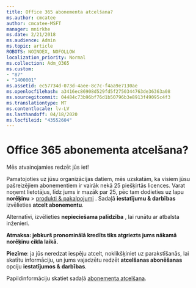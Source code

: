 ```yaml
---
title: Office 365 abonementa atcelšana?
ms.author: cmcatee
author: cmcatee-MSFT
manager: mnirkhe
ms.date: 2/21/2018
ms.audience: Admin
ms.topic: article
ROBOTS: NOINDEX, NOFOLLOW
localization_priority: Normal
ms.collection: Adm_O365
ms.custom:
- "87"
- "1400001"
ms.assetid: ec57734d-073d-4aee-8c7c-f4aa9e7130ae
ms.openlocfilehash: a3416ec86908d529fd5f2750344763de36363a08
ms.sourcegitcommit: 04484c73b96bf76d1b50796b3e8913f49095c4f3
ms.translationtype: MT
ms.contentlocale: lv-LV
ms.lasthandoff: 04/18/2020
ms.locfileid: "43552604"
---
```

# <a name="canceling-your-office-365-subscription"></a>Office 365 abonementa atcelšana?

Mēs atvainojamies redzēt jūs iet!
  
Pamatojoties uz jūsu organizācijas datiem, mēs uzskatām, ka visiem jūsu pašreizējiem abonementiem ir vairāk nekā 25 piešķirtās licences. Varat noņemt lietotājus, līdz jums ir mazāk par 25, pēc tam dodieties uz lapu **norēķinu** \> [produkti & pakalpojumi](https://go.microsoft.com/fwlink/p/?linkid=842054) . Sadaļā **iestatījumu & darbības** izvēlieties **atcelt abonementu**.
  
Alternatīvi, izvēlieties **nepieciešama palīdzība** , lai runātu ar atbalsta inženieri.
  
**Atmaksa: jebkurš pronominālā kredīts tiks atgriezts jums nākamā norēķinu cikla laikā.** 

**Piezīme**: ja jūs neredzat iespēju atcelt, noklikšķiniet uz parakstīšanās, lai skatītu informāciju, un jums vajadzētu redzēt **atcelšanas abonēšanas** opciju **iestatījumos & darbības**. 

Papildinformāciju skatiet sadaļā [abonementa atcelšana](https://docs.microsoft.com/office365/admin/subscriptions-and-billing/cancel-your-subscription).
